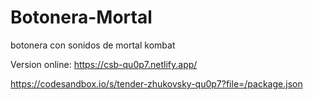 # Botonera-Mortal
botonera con sonidos de mortal kombat


Version online: https://csb-qu0p7.netlify.app/

https://codesandbox.io/s/tender-zhukovsky-qu0p7?file=/package.json
